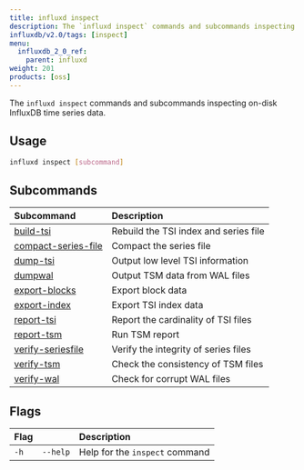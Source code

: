 ```yaml
---
title: influxd inspect
description: The `influxd inspect` commands and subcommands inspecting on-disk InfluxDB time series data.
influxdb/v2.0/tags: [inspect]
menu:
  influxdb_2_0_ref:
    parent: influxd
weight: 201
products: [oss]
---
```


The `influxd inspect` commands and subcommands inspecting on-disk InfluxDB time series data.

## Usage
```sh
influxd inspect [subcommand]
```

## Subcommands
| Subcommand                                                                     | Description                           |
|:----------                                                                     |:-----------                           |
| [build-tsi](/influxdb/v2.0/reference/cli/influxd/inspect/build-tsi/)                    | Rebuild the TSI index and series file |
| [compact-series-file](/influxdb/v2.0/reference/cli/influxd/inspect/compact-series-file) | Compact the series file               |
| [dump-tsi](/influxdb/v2.0/reference/cli/influxd/inspect/dump-tsi/)                      | Output low level TSI information      |
| [dumpwal](/influxdb/v2.0/reference/cli/influxd/inspect/dumpwal/)                        | Output TSM data from WAL files        |
| [export-blocks](/influxdb/v2.0/reference/cli/influxd/inspect/export-blocks/)            | Export block data                     |
| [export-index](/influxdb/v2.0/reference/cli/influxd/inspect/export-index/)              | Export TSI index data                 |
| [report-tsi](/influxdb/v2.0/reference/cli/influxd/inspect/report-tsi/)                  | Report the cardinality of TSI files   |
| [report-tsm](/influxdb/v2.0/reference/cli/influxd/inspect/report-tsm/)                  | Run TSM report                        |
| [verify-seriesfile](/influxdb/v2.0/reference/cli/influxd/inspect/verify-seriesfile/)    | Verify the integrity of series files  |
| [verify-tsm](/influxdb/v2.0/reference/cli/influxd/inspect/verify-tsm/)                  | Check the consistency of TSM files    |
| [verify-wal](/influxdb/v2.0/reference/cli/influxd/inspect/verify-wal/)                  | Check for corrupt WAL files           |

## Flags
| Flag |          | Description                    |
|:---- |:---      |:-----------                    |
| `-h` | `--help` | Help for the `inspect` command |
